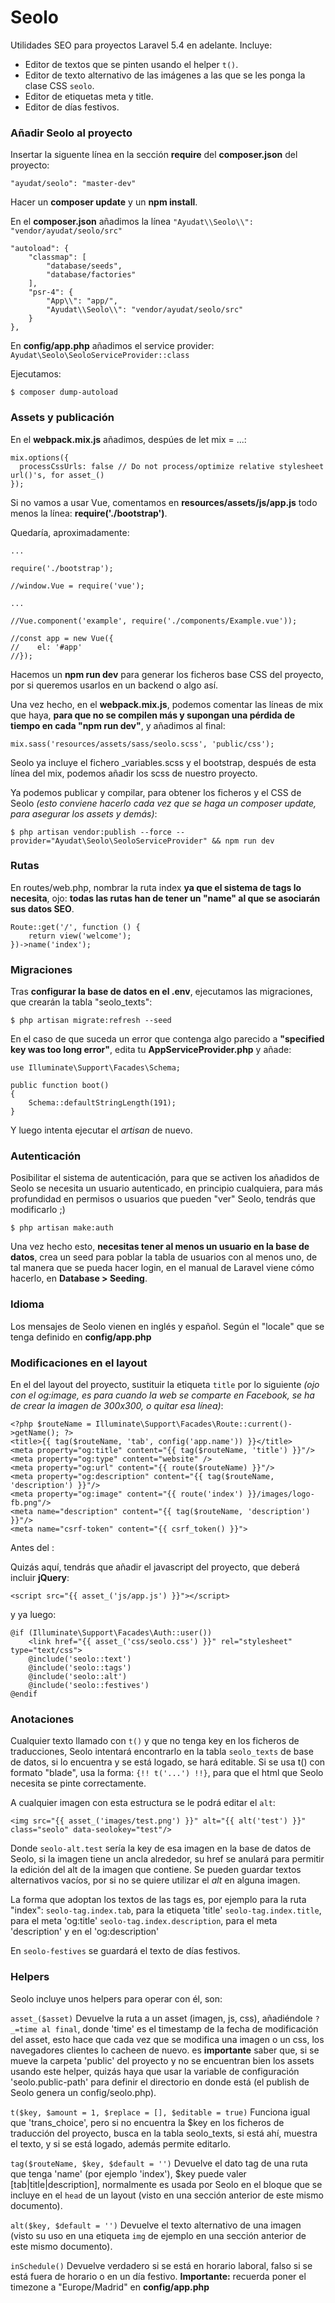 # Seolo

Utilidades SEO para proyectos Laravel 5.4 en adelante. Incluye:
- Editor de textos que se pinten usando el helper `t()`.
- Editor de texto alternativo de las imágenes a las que se les ponga la clase CSS `seolo`.
- Editor de etiquetas meta y title.
- Editor de días festivos.

### Añadir Seolo al proyecto

Insertar la siguente línea en la sección **require** del **composer.json** del proyecto:
```ssh
"ayudat/seolo": "master-dev"
```
Hacer un **composer update** y un **npm install**.

En el **composer.json** añadimos la línea `"Ayudat\\Seolo\\": "vendor/ayudat/seolo/src"`
```ssh
"autoload": {
    "classmap": [
        "database/seeds",
        "database/factories"
    ],
    "psr-4": {
        "App\\": "app/",
        "Ayudat\\Seolo\\": "vendor/ayudat/seolo/src"
    }
},
```
En **config/app.php** añadimos el service provider: `Ayudat\Seolo\SeoloServiceProvider::class`

Ejecutamos:
```ssh
$ composer dump-autoload
```

### Assets y publicación

En el **webpack.mix.js** añadimos, despúes de let mix = ...:
```ssh
mix.options({
  processCssUrls: false // Do not process/optimize relative stylesheet url()'s, for asset_()
});
```

Si no vamos a usar Vue, comentamos en **resources/assets/js/app.js** todo menos la línea: **require('./bootstrap')**.

Quedaría, aproximadamente:
```ssh
...

require('./bootstrap');

//window.Vue = require('vue');

...

//Vue.component('example', require('./components/Example.vue'));

//const app = new Vue({
//    el: '#app'
//});
```

Hacemos un **npm run dev** para generar los ficheros base CSS del proyecto, por si queremos usarlos en un backend o algo así.

Una vez hecho, en el **webpack.mix.js**, podemos comentar las líneas de mix que haya, **para que no se compilen más y supongan una pérdida de tiempo en cada "npm run dev"**, y añadimos al final:
```ssh
mix.sass('resources/assets/sass/seolo.scss', 'public/css');
```
Seolo ya incluye el fichero _variables.scss y el bootstrap, después de esta línea del mix, podemos añadir los scss de nuestro proyecto.

Ya podemos publicar y compilar, para obtener los ficheros y el CSS de Seolo *(esto conviene hacerlo cada vez que se haga un composer update, para asegurar los assets y demás)*:
```ssh
$ php artisan vendor:publish --force --provider="Ayudat\Seolo\SeoloServiceProvider" && npm run dev
```

### Rutas

En routes/web.php, nombrar la ruta index **ya que el sistema de tags lo necesita**, ojo: **todas las rutas han de tener un "name" al que se asociarán sus datos SEO**.
```ssh
Route::get('/', function () {
    return view('welcome');
})->name('index');
```

### Migraciones

Tras **configurar la base de datos en el .env**, ejecutamos las migraciones, que crearán la tabla "seolo_texts":
```ssh
$ php artisan migrate:refresh --seed
```
En el caso de que suceda un error que contenga algo parecido a **"specified key was too long error"**, edita tu **AppServiceProvider.php** y añade:
```ssh
use Illuminate\Support\Facades\Schema;

public function boot()
{
    Schema::defaultStringLength(191);
}
```
Y luego intenta ejecutar el *artisan* de nuevo.

### Autenticación

Posibilitar el sistema de autenticación, para que se activen los añadidos de Seolo se necesita un usuario autenticado, en principio cualquiera, para más profundidad en permisos o usuarios que pueden "ver" Seolo, tendrás que modificarlo ;)
```ssh
$ php artisan make:auth
```

Una vez hecho esto, **necesitas tener al menos un usuario en la base de datos**, crea un seed para poblar la tabla de usuarios con al menos uno, de tal manera que se pueda hacer login, en el manual de Laravel viene cómo hacerlo, en **Database > Seeding**.

### Idioma

Los mensajes de Seolo vienen en inglés y español. Según el "locale" que se tenga definido en **config/app.php**

### Modificaciones en el  layout

En el <head> del layout del proyecto, sustituir la etiqueta `title` por lo siguiente *(ojo con el og:image, es para cuando la web se comparte en Facebook, se ha de crear la imagen de 300x300, o quitar esa línea)*:
```ssh
<?php $routeName = Illuminate\Support\Facades\Route::current()->getName(); ?>
<title>{{ tag($routeName, 'tab', config('app.name')) }}</title>
<meta property="og:title" content="{{ tag($routeName, 'title') }}"/>
<meta property="og:type" content="website" />
<meta property="og:url" content="{{ route($routeName) }}"/>
<meta property="og:description" content="{{ tag($routeName, 'description') }}"/>
<meta property="og:image" content="{{ route('index') }}/images/logo-fb.png"/>
<meta name="description" content="{{ tag($routeName, 'description') }}"/>
<meta name="csrf-token" content="{{ csrf_token() }}">
```

Antes del </body>:

Quizás aquí, tendrás que añadir el javascript del proyecto, que deberá incluir **jQuery**:
```ssh
<script src="{{ asset_('js/app.js') }}"></script>
```

y ya luego:

```ssh
@if (Illuminate\Support\Facades\Auth::user())
    <link href="{{ asset_('css/seolo.css') }}" rel="stylesheet" type="text/css">
    @include('seolo::text')
    @include('seolo::tags')
    @include('seolo::alt')
    @include('seolo::festives')
@endif
```

### Anotaciones

Cualquier texto llamado con `t()` y que no tenga key en los ficheros de traducciones, Seolo intentará encontrarlo en la tabla `seolo_texts` de base de datos, si lo encuentra y se está logado, se hará editable. Si se usa t() con formato "blade", usa la forma: `{!! t('...') !!}`, para que el html que Seolo necesita se pinte correctamente.

A cualquier imagen con esta estructura se le podrá editar el `alt`:
```ssh
<img src="{{ asset_('images/test.png') }}" alt="{{ alt('test') }}" class="seolo" data-seolokey="test"/>
```
Donde `seolo-alt.test` sería la key de esa imagen en la base de datos de Seolo, si la imagen tiene un ancla alrededor, su href se anulará para permitir la edición del alt de la imagen que contiene. Se pueden guardar textos alternativos vacíos, por si no se quiere utilizar el *alt* en alguna imagen.

La forma que adoptan los textos de las tags es, por ejemplo para la ruta "index":
`seolo-tag.index.tab`, para la etiqueta 'title'
`seolo-tag.index.title`, para el meta 'og:title'
`seolo-tag.index.description`, para el meta 'description' y en el 'og:description'

En `seolo-festives` se guardará el texto de días festivos.

### Helpers

Seolo incluye unos helpers para operar con él, son:

`asset_($asset)`
Devuelve la ruta a un asset (imagen, js, css), añadiéndole `?_=time al final`, donde 'time' es el timestamp de la fecha de modificación del asset, esto hace que cada vez que se modifica una imagen o un css, los navegadores clientes lo cacheen de nuevo. es **importante** saber que, si se mueve la carpeta 'public' del proyecto y no se encuentran bien los assets usando este helper, quizás haya que usar la variable de configuración 'seolo.public-path' para definir el directorio en donde está (el publish de Seolo genera un config/seolo.php).

`t($key, $amount = 1, $replace = [], $editable = true)`
Funciona igual que 'trans_choice', pero si no encuentra la $key en los ficheros de traducción del proyecto, busca en la tabla seolo_texts, si está ahí, muestra el texto, y si se está logado, además permite editarlo.

`tag($routeName, $key, $default = '')`
Devuelve el dato tag de una ruta que tenga 'name' (por ejemplo 'index'), $key puede valer [tab|title|description], normalmente es usada por Seolo en el bloque que se incluye en el `head` de un layout (visto en una sección anterior de este mismo documento).

`alt($key, $default = '')`
Devuelve el texto alternativo de una imagen (visto su uso en una etiqueta `img` de ejemplo en una sección anterior de este mismo documento).

`inSchedule()`
Devuelve verdadero si se está en horario laboral, falso si se está fuera de horario o en un día festivo. **Importante:** recuerda poner el timezone a "Europe/Madrid" en **config/app.php**
